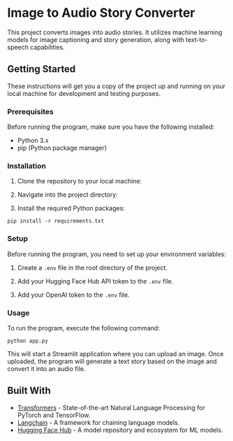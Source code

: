 # Image to Audio Story Converter

This project converts images into audio stories. It utilizes machine learning models for image captioning and story generation, along with text-to-speech capabilities. 

## Getting Started

These instructions will get you a copy of the project up and running on your local machine for development and testing purposes.

### Prerequisites

Before running the program, make sure you have the following installed:

- Python 3.x
- pip (Python package manager)

### Installation

1. Clone the repository to your local machine:

2. Navigate into the project directory:

3. Install the required Python packages:

`pip install -r requirements.txt`

### Setup

Before running the program, you need to set up your environment variables:

1. Create a `.env` file in the root directory of the project.

2. Add your Hugging Face Hub API token to the `.env` file.

3. Add your OpenAI token to the `.env` file.

### Usage

To run the program, execute the following command:

`python app.py`

This will start a Streamlit application where you can upload an image. Once uploaded, the program will generate a text story based on the image and convert it into an audio file.

## Built With

- [Transformers](https://github.com/huggingface/transformers) - State-of-the-art Natural Language Processing for PyTorch and TensorFlow.
- [Langchain](https://github.com/lmullen/langchain) - A framework for chaining language models.
- [Hugging Face Hub](https://huggingface.co/) - A model repository and ecosystem for ML models.

